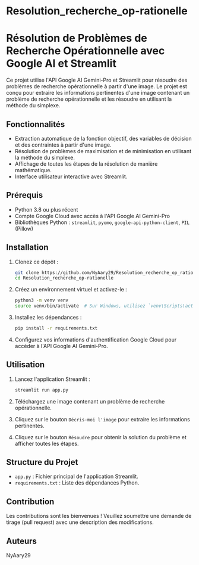 # Resolution_recherche_op-rationelle
# Résolution de Problèmes de Recherche Opérationnelle avec Google AI et Streamlit

Ce projet utilise l'API Google AI Gemini-Pro et Streamlit pour résoudre des problèmes de recherche opérationnelle à partir d'une image. Le projet est conçu pour extraire les informations pertinentes d'une image contenant un problème de recherche opérationnelle et les résoudre en utilisant la méthode du simplexe.

## Fonctionnalités

- Extraction automatique de la fonction objectif, des variables de décision et des contraintes à partir d'une image.
- Résolution de problèmes de maximisation et de minimisation en utilisant la méthode du simplexe.
- Affichage de toutes les étapes de la résolution de manière mathématique.
- Interface utilisateur interactive avec Streamlit.

## Prérequis

- Python 3.8 ou plus récent
- Compte Google Cloud avec accès à l'API Google AI Gemini-Pro
- Bibliothèques Python : `streamlit`, `pyomo`, `google-api-python-client`, `PIL` (Pillow)

## Installation

1. Clonez ce dépôt :

    ```bash
    git clone https://github.com/NyAary29/Resolution_recherche_op_rationelle
    cd Resolution_recherche_op-rationelle
    ```

2. Créez un environnement virtuel et activez-le :

    ```bash
    python3 -m venv venv
    source venv/bin/activate  # Sur Windows, utilisez `venv\Scripts\activate`
    ```

3. Installez les dépendances :

    ```bash
    pip install -r requirements.txt
    ```

4. Configurez vos informations d'authentification Google Cloud pour accéder à l'API Google AI Gemini-Pro.

## Utilisation

1. Lancez l'application Streamlit :

    ```bash
    streamlit run app.py
    ```

2. Téléchargez une image contenant un problème de recherche opérationnelle.

3. Cliquez sur le bouton `Décris-moi l'image` pour extraire les informations pertinentes.

4. Cliquez sur le bouton `Résoudre` pour obtenir la solution du problème et afficher toutes les étapes.

## Structure du Projet

- `app.py` : Fichier principal de l'application Streamlit.
- `requirements.txt` : Liste des dépendances Python.

## Contribution

Les contributions sont les bienvenues ! Veuillez soumettre une demande de tirage (pull request) avec une description des modifications.

## Auteurs
NyAary29


